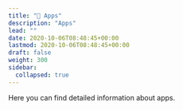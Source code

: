 ```yaml
---
title: "🧩 Apps"
description: "Apps"
lead: ""
date: 2020-10-06T08:48:45+00:00
lastmod: 2020-10-06T08:48:45+00:00
draft: false
weight: 300
sidebar:
  collapsed: true
---
```



Here you can find detailed information about apps.